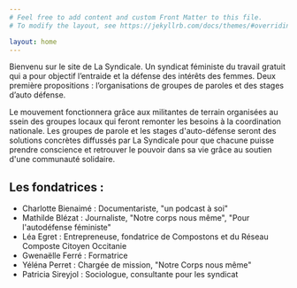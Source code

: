 ```yaml
---
# Feel free to add content and custom Front Matter to this file.
# To modify the layout, see https://jekyllrb.com/docs/themes/#overriding-theme-defaults

layout: home
---
```

Bienvenu sur le site de La Syndicale.
Un syndicat féministe du travail gratuit qui a pour objectif l’entraide et la défense des intérêts des femmes.
Deux première propositions : l’organisations de groupes de paroles et des stages d’auto défense.

Le mouvement fonctionnera grâce aux militantes de terrain organisées au ssein des groupes locaux qui feront remonter les besoins à la coordination nationale. Les groupes de parole et les stages d'auto-défense seront des solutions concrètes diffussés par La Syndicale pour que chacune puisse prendre conscience et retrouver le pouvoir dans sa vie grâce au soutien d'une communauté solidaire.

## Les fondatrices :

- Charlotte Bienaimé : Documentariste, "un podcast à soi"
- Mathilde Blézat : Journaliste, "Notre corps nous même", "Pour l'autodéfense féministe"
- Léa Egret : Entrepreneuse, fondatrice de Compostons et du Réseau Composte Citoyen Occitanie
- Gwenaëlle Ferré : Formatrice
- Yéléna Perret : Chargée de mission, "Notre Corps nous même"
- Patricia Sireyjol : Sociologue, consultante pour les syndicat

